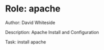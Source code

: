 Role: apache
========================
Author: David Whiteside

Description: Apache Install and Configuration

Task: install apache


